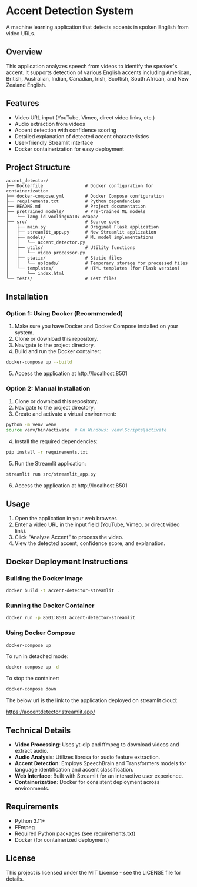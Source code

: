 # Accent Detection System

A machine learning application that detects accents in spoken English from video URLs.

## Overview

This application analyzes speech from videos to identify the speaker's accent. It supports detection of various English accents including American, British, Australian, Indian, Canadian, Irish, Scottish, South African, and New Zealand English.

## Features

- Video URL input (YouTube, Vimeo, direct video links, etc.)
- Audio extraction from videos
- Accent detection with confidence scoring
- Detailed explanation of detected accent characteristics
- User-friendly Streamlit interface
- Docker containerization for easy deployment

## Project Structure

```
accent_detector/
├── Dockerfile                # Docker configuration for containerization
├── docker-compose.yml        # Docker Compose configuration
├── requirements.txt          # Python dependencies
├── README.md                 # Project documentation
├── pretrained_models/        # Pre-trained ML models
│   └── lang-id-voxlingua107-ecapa/
├── src/                      # Source code
│   ├── main.py               # Original Flask application
│   ├── streamlit_app.py      # New Streamlit application
│   ├── models/               # ML model implementations
│   │   └── accent_detector.py
│   ├── utils/                # Utility functions
│   │   └── video_processor.py
│   ├── static/               # Static files
│   │   └── uploads/          # Temporary storage for processed files
│   └── templates/            # HTML templates (for Flask version)
│       └── index.html
└── tests/                    # Test files
```

## Installation

### Option 1: Using Docker (Recommended)

1. Make sure you have Docker and Docker Compose installed on your system.
2. Clone or download this repository.
3. Navigate to the project directory.
4. Build and run the Docker container:

```bash
docker-compose up --build
```

5. Access the application at http://localhost:8501

### Option 2: Manual Installation

1. Clone or download this repository.
2. Navigate to the project directory.
3. Create and activate a virtual environment:

```bash
python -m venv venv
source venv/bin/activate  # On Windows: venv\Scripts\activate
```

4. Install the required dependencies:

```bash
pip install -r requirements.txt
```

5. Run the Streamlit application:

```bash
streamlit run src/streamlit_app.py
```

6. Access the application at http://localhost:8501

## Usage

1. Open the application in your web browser.
2. Enter a video URL in the input field (YouTube, Vimeo, or direct video link).
3. Click "Analyze Accent" to process the video.
4. View the detected accent, confidence score, and explanation.

## Docker Deployment Instructions

### Building the Docker Image

```bash
docker build -t accent-detector-streamlit .
```

### Running the Docker Container

```bash
docker run -p 8501:8501 accent-detector-streamlit
```

### Using Docker Compose

```bash
docker-compose up
```

To run in detached mode:

```bash
docker-compose up -d
```

To stop the container:

```bash
docker-compose down
```

The below url is the link to the application deployed on streamlit cloud:

https://accentdetector.streamlit.app/

## Technical Details

- **Video Processing**: Uses yt-dlp and ffmpeg to download videos and extract audio.
- **Audio Analysis**: Utilizes librosa for audio feature extraction.
- **Accent Detection**: Employs SpeechBrain and Transformers models for language identification and accent classification.
- **Web Interface**: Built with Streamlit for an interactive user experience.
- **Containerization**: Docker for consistent deployment across environments.

## Requirements

- Python 3.11+
- FFmpeg
- Required Python packages (see requirements.txt)
- Docker (for containerized deployment)

## License

This project is licensed under the MIT License - see the LICENSE file for details.
